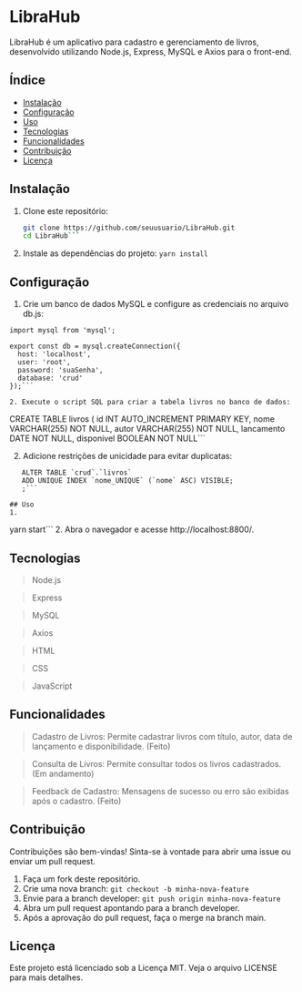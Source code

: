 # LibraHub

LibraHub é um aplicativo para cadastro e gerenciamento de livros, desenvolvido utilizando Node.js, Express, MySQL e Axios para o front-end.

## Índice

- [Instalação](#instalação)
- [Configuração](#configuração)
- [Uso](#uso)
- [Tecnologias](#tecnologias)
- [Funcionalidades](#funcionalidades)
- [Contribuição](#contribuição)
- [Licença](#licença)

## Instalação
1. Clone este repositório:
   ```bash
   git clone https://github.com/seuusuario/LibraHub.git
   cd LibraHub```   
2. Instale as dependências do projeto:
  ```yarn install```

## Configuração
1. Crie um banco de dados MySQL e configure as credenciais no arquivo db.js:
```
import mysql from 'mysql';

export const db = mysql.createConnection({
  host: 'localhost',
  user: 'root',
  password: 'suaSenha',
  database: 'crud'
});```

2. Execute o script SQL para criar a tabela livros no banco de dados:
   ```
CREATE TABLE livros (
    id INT AUTO_INCREMENT PRIMARY KEY,
    nome VARCHAR(255) NOT NULL,
    autor VARCHAR(255) NOT NULL,
    lancamento DATE NOT NULL,
    disponivel BOOLEAN NOT NULL```

2. Adicione restrições de unicidade para evitar duplicatas:
```
   ALTER TABLE `crud`.`livros` 
   ADD UNIQUE INDEX `nome_UNIQUE` (`nome` ASC) VISIBLE;
   ;```

## Uso
1.
```
   yarn start```
2. Abra o navegador e acesse http://localhost:8800/.

## Tecnologias
> Node.js

> Express

> MySQL

> Axios

> HTML

> CSS

> JavaScript

## Funcionalidades
> Cadastro de Livros: Permite cadastrar livros com título, autor, data de lançamento e disponibilidade. (Feito)

> Consulta de Livros: Permite consultar todos os livros cadastrados. (Em andamento)

> Feedback de Cadastro: Mensagens de sucesso ou erro são exibidas após o cadastro. (Feito)

## Contribuição
Contribuições são bem-vindas! Sinta-se à vontade para abrir uma issue ou enviar um pull request.
1. Faça um fork deste repositório.
2. Crie uma nova branch:
   ```git checkout -b minha-nova-feature```
3. Envie para a branch developer:
   ```git push origin minha-nova-feature```
4. Abra um pull request apontando para a branch developer.
5. Após a aprovação do pull request, faça o merge na branch main.

## Licença
Este projeto está licenciado sob a Licença MIT. Veja o arquivo LICENSE para mais detalhes.





